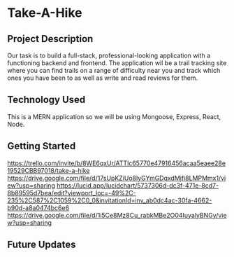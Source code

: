 # Take-A-Hike

## Project Description
Our task is to build a full-stack, professional-looking application with a functioning backend and frontend. The application wil be a trail tracking site where you can find trails on a range of difficulty near you and track which ones you have been to as well as write and read reviews for them. 

## Technology Used
This is a MERN application so we will be using Mongoose, Express, React, Node. 

## Getting Started
https://trello.com/invite/b/8WE6qxUr/ATTIc65770e47916456acaa5eaee28e19529CBB97018/take-a-hike 
https://drive.google.com/file/d/17sUpKZiUo8lyGYmGDqxdMjfi8LMPMmx1/view?usp=sharing 
https://lucid.app/lucidchart/5737306d-dc3f-471e-8cd7-8b89595d7bea/edit?viewport_loc=-49%2C-235%2C587%2C1059%2C0_0&invitationId=inv_ab0dc4ac-30fa-4662-b90d-a8a0474bc6e6 
https://drive.google.com/file/d/1i5Ce8Mz8Cu_rabkMBe2O04IuyalyBNGy/view?usp=sharing 

## Future Updates

